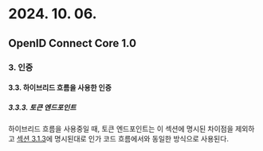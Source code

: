# 2024. 10. 06.

## OpenID Connect Core 1.0

### 3. 인증

#### 3.3. 하이브리드 흐름을 사용한 인증

##### 3.3.3. 토큰 엔드포인트

하이브리드 흐름을 사용중일 때, 토큰 엔드포인트는 이 섹션에 명시된 차이점을 제외하고 [섹션 3.1.3][oidc-core-section-3-1-3]에 명시된대로 인가 코드 흐름에서와 동일한 방식으로 사용된다.



[oidc-core-section-3-1-3]: https://openid.net/specs/openid-connect-core-1_0.html#TokenEndpoint